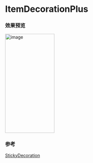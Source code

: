 # ItemDecorationPlus

### 效果预览

<img src="https://github.com/downtail/ItemDecorationPlus/blob/branch_dev/screenshots/cosmetic.gif" alt="image"
width="160" height="320"/>


### 参考

[StickyDecoration](https://github.com/Gavin-ZYX/StickyDecoration)
